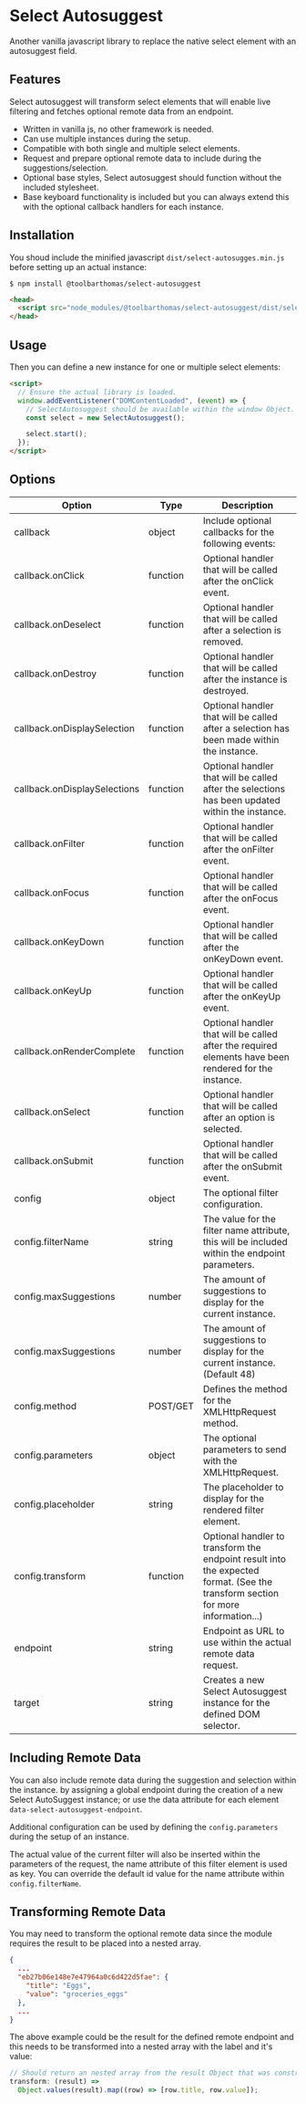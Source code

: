 # Select Autosuggest

Another vanilla javascript library to replace the native select element with an autosuggest field.

## Features

Select autosuggest will transform select elements that will enable live filtering and fetches optional remote data from an endpoint.

- Written in vanilla js, no other framework is needed.
- Can use multiple instances during the setup.
- Compatible with both single and multiple select elements.
- Request and prepare optional remote data to include during the suggestions/selection.
- Optional base styles, Select autosuggest should function without the included stylesheet.
- Base keyboard functionality is included but you can always extend this with the optional callback handlers for each instance.

## Installation

You shoud include the minified javascript `dist/select-autosugges.min.js` before setting up an actual instance:

```
$ npm install @toolbarthomas/select-autosuggest
```

```html
<head>
  <script src="node_modules/@toolbarthomas/select-autosuggest/dist/select-autosugges.min.js"></script>
</head>
```

## Usage

Then you can define a new instance for one or multiple select elements:

```html
<script>
  // Ensure the actual library is loaded.
  window.addEventListener("DOMContentLoaded", (event) => {
    // SelectAutosuggest should be available within the window Object.
    const select = new SelectAutosuggest();

    select.start();
  });
</script>
```

## Options

| Option                       | Type     | Description                                                                                                                     |
| ---------------------------- | -------- | ------------------------------------------------------------------------------------------------------------------------------- |
| callback                     | object   | Include optional callbacks for the following events:                                                                            |
| callback.onClick             | function | Optional handler that will be called after the onClick event.                                                                   |
| callback.onDeselect          | function | Optional handler that will be called after a selection is removed.                                                              |
| callback.onDestroy           | function | Optional handler that will be called after the instance is destroyed.                                                           |
| callback.onDisplaySelection  | function | Optional handler that will be called after a selection has been made within the instance.                                       |
| callback.onDisplaySelections | function | Optional handler that will be called after the selections has been updated within the instance.                                 |
| callback.onFilter            | function | Optional handler that will be called after the onFilter event.                                                                  |
| callback.onFocus             | function | Optional handler that will be called after the onFocus event.                                                                   |
| callback.onKeyDown           | function | Optional handler that will be called after the onKeyDown event.                                                                 |
| callback.onKeyUp             | function | Optional handler that will be called after the onKeyUp event.                                                                   |
| callback.onRenderComplete    | function | Optional handler that will be called after the required elements have been rendered for the instance.                           |
| callback.onSelect            | function | Optional handler that will be called after an option is selected.                                                               |
| callback.onSubmit            | function | Optional handler that will be called after the onSubmit event.                                                                  |
| config                       | object   | The optional filter configuration.                                                                                              |
| config.filterName            | string   | The value for the filter name attribute, this will be included within the endpoint parameters.                                  |
| config.maxSuggestions        | number   | The amount of suggestions to display for the current instance.                                                                  |
| config.maxSuggestions        | number   | The amount of suggestions to display for the current instance. (Default 48)                                                     |
| config.method                | POST/GET | Defines the method for the XMLHttpRequest method.                                                                               |
| config.parameters            | object   | The optional parameters to send with the XMLHttpRequest.                                                                        |
| config.placeholder           | string   | The placeholder to display for the rendered filter element.                                                                     |
| config.transform             | function | Optional handler to transform the endpoint result into the expected format. (See the transform section for more information...) |
| endpoint                     | string   | Endpoint as URL to use within the actual remote data request.                                                                   |
| target                       | string   | Creates a new Select Autosuggest instance for the defined DOM selector.                                                         |

## Including Remote Data

You can also include remote data during the suggestion and selection within the instance. by assigning a global endpoint during the creation of a new Select AutoSuggest instance; or use the data attribute for each element `data-select-autosuggest-endpoint`.

Additional configuration can be used by defining the `config.parameters` during the setup of an instance.

The actual value of the current filter will also be inserted within the parameters of the request, the name attribute of this filter element is used as key. You can override the default id value for the name attribute within `config.filterName`.

## Transforming Remote Data

You may need to transform the optional remote data since the module requires the result to be placed into a nested array.

```json
{
  ...
  "eb27b06e148e7e47964a0c6d422d5fae": {
    "title": "Eggs",
    "value": "groceries_eggs"
  },
  ...
}
```

The above example could be the result for the defined remote endpoint and this needs to be transformed into a nested array with the label and it's value:

```js
// Should return an nested array from the result Object that was constructed in the above code snippet.
transform: (result) =>
  Object.values(result).map((row) => [row.title, row.value]);
```
